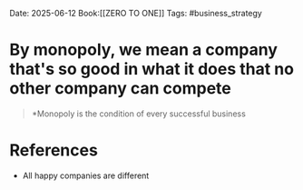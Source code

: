 Date: 2025-06-12
Book:[[ZERO TO ONE]]
Tags: #business_strategy 

# By monopoly, we mean a company that's so good in what it does that no other company can compete

>*Monopoly is the condition of every successful business
# References 
- All happy companies are different 
